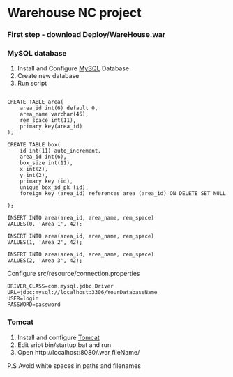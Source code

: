 # Warehouse NC project #

### First step -  download Deploy/WareHouse.war ###

### MySQL database ###

1. Install and Configure [MySQL](https://www.mysql.com/) Database
2. Create new database
3. Run script
```

CREATE TABLE area(
	area_id int(6) default 0,
    area_name varchar(45),
    rem_space int(11),
    primary key(area_id)
);

CREATE TABLE box(
	id int(11) auto_increment,
    area_id int(6),
    box_size int(11),
    x int(2),
    y int(2),
    primary key (id),
    unique box_id_pk (id),
    foreign key (area_id) references area (area_id) ON DELETE SET NULL

);

INSERT INTO area(area_id, area_name, rem_space)
VALUES(0, 'Area 1', 42);

INSERT INTO area(area_id, area_name, rem_space)
VALUES(1, 'Area 2', 42);

INSERT INTO area(area_id, area_name, rem_space)
VALUES(2, 'Area 3', 42);

```

Configure src/resource/connection.properties
```
DRIVER_CLASS=com.mysql.jdbc.Driver
URL=jdbc:mysql://localhost:3306/YourDatabaseName
USER=login
PASSWORD=password

```

### Tomcat ###
1. Install and configure [Tomcat](http://tomcat.apache.org/)
2. Edit sript bin/startup.bat and run
3. Open http://localhost:8080/.war fileName/

P.S Avoid white spaces in paths and filenames

